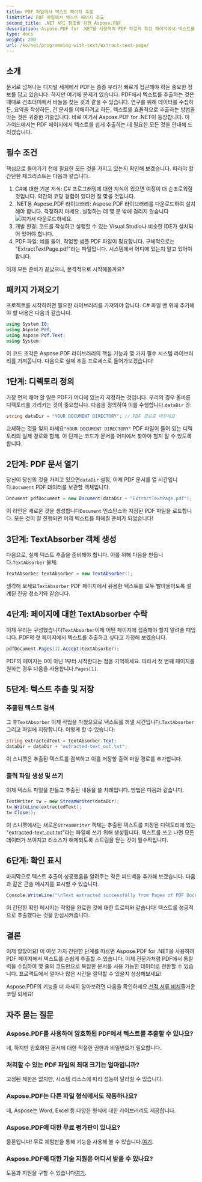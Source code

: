 ```yaml
---
title: PDF 파일에서 텍스트 페이지 추출
linktitle: PDF 파일에서 텍스트 페이지 추출
second_title: .NET API 참조를 위한 Aspose.PDF
description: Aspose.PDF for .NET을 사용하여 PDF 파일의 특정 페이지에서 텍스트를 추출하는 방법을 알아보세요.
type: docs
weight: 200
url: /ko/net/programming-with-text/extract-text-page/
---
```

## 소개

문서로 넘쳐나는 디지털 세계에서 PDF는 종종 우리가 빠르게 접근해야 하는 중요한 정보를 담고 있습니다. 하지만 여기에 문제가 있습니다. PDF에서 텍스트를 추출하는 것은 때때로 건초더미에서 바늘을 찾는 것과 같을 수 있습니다. 연구를 위해 데이터를 수집하든, 요약을 작성하든, 긴 문서를 이해하려고 하든, 텍스트를 효율적으로 추출하는 방법을 아는 것은 귀중한 기술입니다. 바로 여기서 Aspose.PDF for .NET이 등장합니다. 이 가이드에서는 PDF 페이지에서 텍스트를 쉽게 추출하는 데 필요한 모든 것을 안내해 드리겠습니다.

## 필수 조건

핵심으로 들어가기 전에 필요한 모든 것을 가지고 있는지 확인해 보겠습니다. 따라야 할 간단한 체크리스트는 다음과 같습니다.

1. C#에 대한 기본 지식: C# 프로그래밍에 대한 지식이 있으면 여정이 더 순조로워질 것입니다. 약간의 코딩 경험이 있다면 잘 맞을 것입니다.
2. .NET용 Aspose.PDF 라이브러리: Aspose.PDF 라이브러리를 다운로드하여 설치해야 합니다. 걱정하지 마세요. 설정하는 데 몇 분 밖에 걸리지 않습니다![여기서 다운로드하세요](https://releases.aspose.com/pdf/net/).
3. 개발 환경: 코드를 작성하고 실행할 수 있는 Visual Studio나 비슷한 IDE가 설치되어 있어야 합니다.
4. PDF 파일: 예를 들어, 작업할 샘플 PDF 파일이 필요합니다. 구체적으로는 "ExtractTextPage.pdf"라는 파일입니다. 시스템에서 어디에 있는지 알고 있어야 합니다.

이제 모든 준비가 끝났으니, 본격적으로 시작해볼까요?

## 패키지 가져오기

프로젝트를 시작하려면 필요한 라이브러리를 가져와야 합니다. C# 파일 맨 위에 추가해야 할 내용은 다음과 같습니다.

```csharp
using System.IO;
using Aspose.Pdf;
using Aspose.Pdf.Text;
using System;
```

이 코드 조각은 Aspose.PDF 라이브러리의 핵심 기능과 몇 가지 필수 시스템 라이브러리를 가져옵니다. 다음으로 실제 추출 프로세스로 들어가보겠습니다!

## 1단계: 디렉토리 정의

가장 먼저 해야 할 일은 PDF가 어디에 있는지 지정하는 것입니다. 우리의 경우 올바른 디렉토리를 가리키는 것이 중요합니다. 다음을 정의하여 이를 수행합니다.`dataDir` 끈:

```csharp
string dataDir = "YOUR DOCUMENT DIRECTORY"; // PDF 경로로 바꾸세요
```

 교체하는 것을 잊지 마세요`"YOUR DOCUMENT DIRECTORY"` PDF 파일이 들어 있는 디렉토리의 실제 경로와 함께. 이 단계는 코드가 문서를 어디에서 찾아야 할지 알 수 있도록 합니다.

## 2단계: PDF 문서 열기

 당신이 당신의 것을 가지고 있으면`dataDir` 설정, 이제 PDF 문서를 열 시간입니다.`Document` PDF 데이터를 보관할 객체입니다.

```csharp
Document pdfDocument = new Document(dataDir + "ExtractTextPage.pdf");
```

 이 라인은 새로운 것을 생성합니다`Document` 인스턴스와 지정된 PDF 파일을 로드합니다. 모든 것이 잘 진행되면 이제 텍스트를 파헤칠 준비가 되었습니다!

## 3단계: TextAbsorber 객체 생성

 다음으로, 실제 텍스트 추출을 준비해야 합니다. 이를 위해 다음을 만듭니다.`TextAbsorber` 물체:

```csharp
TextAbsorber textAbsorber = new TextAbsorber();
```

 생각해 보세요`TextAbsorber` PDF 페이지에서 유용한 텍스트를 모두 빨아들이도록 설계된 진공 청소기와 같습니다. 

## 4단계: 페이지에 대한 TextAbsorber 수락

 이제 우리는 구성했습니다`TextAbsorber`이제 어떤 페이지에 집중해야 할지 알려줄 때입니다. PDF의 첫 페이지에서 텍스트를 추출하고 싶다고 가정해 보겠습니다.

```csharp
pdfDocument.Pages[1].Accept(textAbsorber);
```

 PDF의 페이지는 0이 아닌 1부터 시작한다는 점을 기억하세요. 따라서 첫 번째 페이지를 원하는 경우 다음을 사용합니다.`Pages[1]`.

## 5단계: 텍스트 추출 및 저장

### 추출된 텍스트 검색

 그 후`TextAbsorber` 이제 작업을 마쳤으므로 텍스트를 꺼낼 시간입니다.`TextAbsorber` 그리고 파일에 저장합니다. 이렇게 할 수 있습니다:

```csharp
string extractedText = textAbsorber.Text;
dataDir = dataDir + "extracted-text_out.txt";
```

이 스니펫은 추출된 텍스트를 검색하고 이를 저장할 출력 파일 경로를 추가합니다.

### 출력 파일 생성 및 쓰기

이제 텍스트 파일을 만들고 추출된 내용을 쓸 차례입니다. 방법은 다음과 같습니다.

```csharp
TextWriter tw = new StreamWriter(dataDir);
tw.WriteLine(extractedText);
tw.Close();
```

 이 스니펫에서는 새로운`StreamWriter` 객체는 추출된 텍스트를 지정된 디렉토리에 있는 "extracted-text_out.txt"라는 파일에 쓰기 위해 생성됩니다. 텍스트를 쓰고 나면 모든 데이터가 쓰여지고 리소스가 해제되도록 스트림을 닫는 것이 필수적입니다.

## 6단계: 확인 표시

마지막으로 텍스트 추출이 성공했음을 알려주는 작은 피드백을 추가해 보겠습니다. 다음과 같은 콘솔 메시지를 표시할 수 있습니다.

```csharp
Console.WriteLine("\nText extracted successfully from Pages of PDF Document.\nFile saved at " + dataDir);
```

이 간단한 확인 메시지는 작업을 완료한 것에 대한 트로피와 같습니다! 텍스트를 성공적으로 추출했다는 것을 안심시켜줍니다.

## 결론

이제 알았어요! 이 여섯 가지 간단한 단계를 따르면 Aspose.PDF for .NET을 사용하여 PDF 페이지에서 텍스트를 손쉽게 추출할 수 있습니다. 이제 전문가처럼 PDF에서 통찰력을 수집하여 몇 줄의 코드만으로 복잡한 문서를 사용 가능한 데이터로 전환할 수 있습니다. 프로젝트에서 얼마나 많은 시간을 절약할 수 있을지 상상해보세요!

 Aspose.PDF의 기능을 더 자세히 알아보려면 다음을 확인하세요.[선적 서류 비치](https://reference.aspose.com/pdf/net/)즐거운 코딩 되세요!

## 자주 묻는 질문

### Aspose.PDF를 사용하여 암호화된 PDF에서 텍스트를 추출할 수 있나요?
네, 하지만 암호화된 문서에 대한 적절한 권한과 비밀번호가 필요합니다.

### 처리할 수 있는 PDF 파일의 최대 크기는 얼마입니까?
고정된 제한은 없지만, 시스템 리소스에 따라 성능이 달라질 수 있습니다.

### Aspose.PDF는 다른 파일 형식에서도 작동하나요?
네, Aspose는 Word, Excel 등 다양한 형식에 대한 라이브러리도 제공합니다.

### Aspose.PDF에 대한 무료 평가판이 있나요?
 물론입니다! 무료 체험판을 통해 기능을 사용해 볼 수 있습니다.[여기](https://releases.aspose.com/).

### Aspose.PDF에 대한 기술 지원은 어디서 받을 수 있나요?
 도움과 지원을 구할 수 있습니다[여기](https://forum.aspose.com/c/pdf/10).